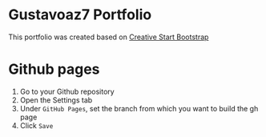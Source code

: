 # Gustavoaz7 Portfolio  
This portfolio was created based on [Creative Start Bootstrap](http://startbootstrap.com/template-overviews/creative/)

# Github pages
1. Go to your Github repository
2. Open the Settings tab
3. Under `GitHub Pages`, set the branch from which you want to build the gh page
4. Click `Save`